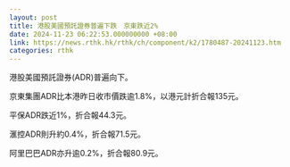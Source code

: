 ```yaml
---
layout: post
title: 港股美國預託證券普遍下跌　京東跌近2%
date: 2024-11-23 06:22:53.000000000 +08:00
link: https://news.rthk.hk/rthk/ch/component/k2/1780487-20241123.htm
categories: rthk
---
```


港股美國預託證券(ADR)普遍向下。

京東集團ADR比本港昨日收市價跌逾1.8%，以港元計折合報135元。

平保ADR跌近1%，折合報44.3元。

滙控ADR則升約0.4%，折合報71.5元。

阿里巴巴ADR亦升逾0.2%，折合報80.9元。

